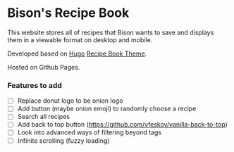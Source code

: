 # Bison's Recipe Book

This website stores all of recipes that Bison wants to save and displays them in a viewable format on desktop and mobile.

Developed based on [Hugo](https://gohugo.io/) [Recipe Book Theme](https://github.com/rametta/recipe-book).

Hosted on Github Pages.

### Features to add

- [ ] Replace donut logo to be onion logo
- [ ] Add button (maybe onion emoji) to randomly choose a recipe
- [ ] Search all recipes
- [ ] Add back to top button (https://github.com/vfeskov/vanilla-back-to-top)
- [ ] Look into advanced ways of filtering beyond tags
- [ ] Infinite scrolling (fuzzy loading)